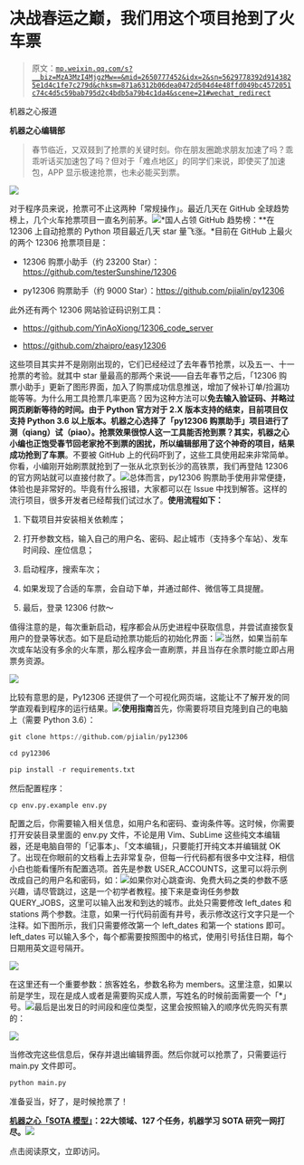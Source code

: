 # 决战春运之巅，我们用这个项目抢到了火车票

> 原文：[`mp.weixin.qq.com/s?__biz=MzA3MzI4MjgzMw==&mid=2650777452&idx=2&sn=5629778392d9143825e1d4c1fe7c279d&chksm=871a6312b06dea0472d504d4e48ffd049bc4572051c74c4d5c59bab795d2c4bdb5a79b4c1da4&scene=21#wechat_redirect`](http://mp.weixin.qq.com/s?__biz=MzA3MzI4MjgzMw==&mid=2650777452&idx=2&sn=5629778392d9143825e1d4c1fe7c279d&chksm=871a6312b06dea0472d504d4e48ffd049bc4572051c74c4d5c59bab795d2c4bdb5a79b4c1da4&scene=21#wechat_redirect)

机器之心报道

**机器之心编辑部**

> 春节临近，又双叕到了抢票的关键时刻。你在朋友圈跪求朋友加速了吗？乖乖听话买加速包了吗？但对于「难点地区」的同学们来说，即使买了加速包，APP 显示极速抢票，也未必能买到票。

![](img/0bcbd939467977260c2add54c791cf13.jpg)

对于程序员来说，抢票可不止这两种「常规操作」。最近几天在 GitHub 全球趋势榜上，几个火车抢票项目一直名列前茅。![](img/7585f677c522626558b1aa61c4723754.jpg)*国人占领 GitHub 趋势榜：**在 12306 上自动抢票的 Python 项目最近几天 star 量飞涨。*目前在 GitHub 上最火的两个 12306 抢票项目是：

*   12306 购票小助手（约 23200 Star）：https://github.com/testerSunshine/12306

*   py12306 购票助手（约 9000 Star）：https://github.com/pjialin/py12306

此外还有两个 12306 网站验证码识别工具：

*   https://github.com/YinAoXiong/12306_code_server

*   https://github.com/zhaipro/easy12306

这些项目其实并不是刚刚出现的，它们已经经过了去年春节抢票，以及五一、十一抢票的考验。就其中 star 量最高的那两个来说——自去年春节之后，「12306 购票小助手」更新了图形界面，加入了购票成功信息推送，增加了候补订单/捡漏功能等等。为什么用工具抢票几率更高？因为这种方法可以**免去输入验证码、并略过网页刷新等待的时间。**由于 Python 官方对于 2.X 版本支持的结束，目前项目仅支持 Python 3.6 以上版本。机器之心选择了「py12306 购票助手」项目进行了测（qiang）试（piao）。**抢票效果很惊人**这一工具能否抢到票？其实，机器之心小编也正饱受春节回老家抢不到票的困扰，所以编辑部用了这个神奇的项目，结果**成功抢到了车票**。不要被 GitHub 上的代码吓到了，这些工具使用起来非常简单。你看，小编刚开始刷票就抢到了一张从北京到长沙的高铁票，我们再登陆 12306 的官方网站就可以直接付款了。![](img/8467bd58e89769a3421fea298438f8fe.jpg)总体而言，py12306 购票助手使用非常便捷，体验也是非常好的。毕竟有什么报错，大家都可以在 Issue 中找到解答。这样的流行项目，很多开发者已经帮我们试过水了。**使用流程如下：**

1.  下载项目并安装相关依赖库；

2.  打开参数文档，输入自己的用户名、密码、起止城市（支持多个车站）、发车时间段、座位信息；

3.  启动程序，搜索车次；

4.  如果发现了合适的车票，会自动下单，并通过邮件、微信等工具提醒。

5.  最后，登录 12306 付款～

值得注意的是，每次重新启动，程序都会从历史进程中获取信息，并尝试直接恢复用户的登录等状态。如下是启动抢票功能后的初始化界面：![](img/d5aec0062e4018c06a57e97df449e380.jpg)当然，如果当前车次或车站没有多余的火车票，那么程序会一直刷票，并且当存在余票时能立即占用票务资源。

![](img/419dd959f9ec02957a4d7b18bf5fed06.jpg)

‍比较有意思的是，Py12306 还提供了一个可视化网页端，这能让不了解开发的同学直观看到程序的运行结果。![](img/81d194f42b05fef804545c8fa506771f.jpg)**使用指南**首先，你需要将项目克隆到自己的电脑上（需要 Python 3.6）：

```py
git clone https://github.com/pjialin/py12306

cd py12306

pip install -r requirements.txt
```

然后配置程序：

```py
cp env.py.example env.py
```

配置之后，你需要输入相关信息，如用户名和密码、查询条件等。这时候，你需要打开安装目录里面的 env.py 文件，不论是用 Vim、SubLime 这些纯文本编辑器，还是电脑自带的「记事本」、「文本编辑」，只要能打开纯文本并编辑就 OK 了。出现在你眼前的文档看上去非常复杂，但每一行代码都有很多中文注释，相信小白也能看懂所有配置选项。首先是参数 USER_ACCOUNTS，这里可以将示例改成自己的用户名和密码，如：![](img/f4192a4d1108af3e9567b5f2fe16e6b5.jpg)如果你对心跳查询、免费大码之类的参数不感兴趣，请尽管跳过，这是一个初学者教程。接下来是查询任务参数 QUERY_JOBS，这里可以输入出发和到达的城市。此处只需要修改 left_dates 和 stations 两个参数。注意，如果一行代码前面有井号，表示修改这行文字只是一个注释。如下图所示，我们只需要修改第一个 left_dates 和第一个 stations 即可。left_dates 可以输入多个，每个都需要按照图中的格式，使用引号括住日期，每个日期用英文逗号隔开。

![](img/f96890f22ea726fe1a09a007c0c3a369.jpg)

在这里还有一个重要参数：旅客姓名，参数名称为 members。这里注意，如果以前是学生，现在是成人或者是需要购买成人票，写姓名的时候前面需要一个「*」号。![](img/c362f5a7560297a42a0c699dd384172d.jpg)最后是出发日的时间段和座位类型，这里会按照输入的顺序优先购买有票的：

![](img/bf0c684cb6d5a331f89557ab8b006d3f.jpg)

当修改完这些信息后，保存并退出编辑界面。然后你就可以抢票了，只需要运行 main.py 文件即可。

```py
python main.py 
```

准备妥当，好了，是时候抢票了！

**[机器之心「SOTA 模型」](http://mp.weixin.qq.com/s?__biz=MzA3MzI4MjgzMw==&mid=2650770891&idx=1&sn=25bde35991047a997337c8dd25350089&chksm=871a49b5b06dc0a36fc3407e3643550ef97f72b007e67c4f4be250bfd60c9fdc5389624569c0&scene=21#wechat_redirect)****：****22****大领域、127 个任务，机器学习 SOTA 研究一网打尽。****![](http://mp.weixin.qq.com/s?__biz=MzA3MzI4MjgzMw==&mid=2650770891&idx=1&sn=25bde35991047a997337c8dd25350089&chksm=871a49b5b06dc0a36fc3407e3643550ef97f72b007e67c4f4be250bfd60c9fdc5389624569c0&scene=21#wechat_redirect)**

点击阅读原文，立即访问。